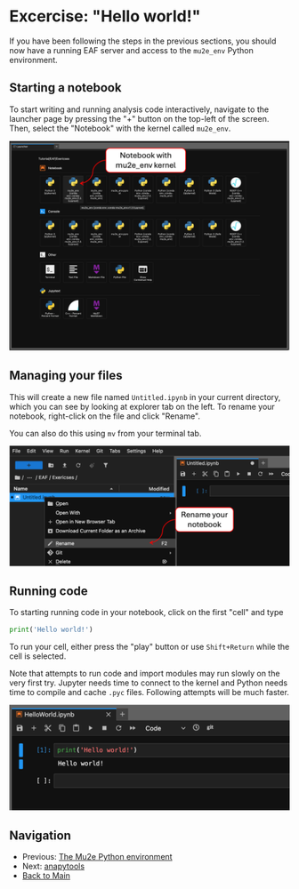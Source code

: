 # Excercise: "Hello world!" 

If you have been following the steps in the previous sections, you should now have a running EAF server and access to the `mu2e_env` Python environment. 

## Starting a notebook

To start writing and running analysis code interactively, navigate to the launcher page by pressing the "+" button on the top-left of the screen. Then, select the "Notebook" with the kernel called `mu2e_env`.

![Start a notebook](../Images/StartANotebook.png)

## Managing your files 

This will create a new file named `Untitled.ipynb` in your current directory, which you can see by looking at explorer tab on the left. To rename your notebook, right-click on the file and click "Rename". 

You can also do this using `mv` from your terminal tab. 

![Rename your notebook](../Images/RenameNotebook.png)

## Running code

To starting running code in your notebook, click on the first "cell" and type 

```python 
print('Hello world!')
```
To run your cell, either press the "play" button or use `Shift+Return` while the cell is selected. 

Note that attempts to run code and import modules may run slowly on the very first try. Jupyter needs time to connect to the kernel and Python needs time to compile and cache `.pyc` files. Following attempts will be much faster. 

![Rename your notebook](../Images/HelloWorld.png)

## Navigation

- Previous: [The Mu2e Python environment](06-TheMu2eEnvironment.md)
- Next: [anapytools](08-anapytools.md)
- [Back to Main](../README.md)